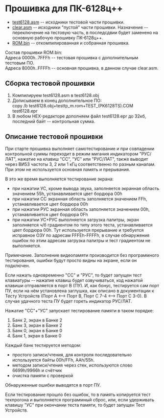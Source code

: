 # Прошивка для ПК-6128ц++
* [test6128.asm](/ROM/test6128.asm) -- исходники тестовой части прошивки.
* [clear.asm](/ROM/clear.asm) -- исходники "пустой" части прошивки. Назначение -- переключение на тестовую часть, в последсдвии будет заменено на основную рабочую прошивку ПК-6128ц++.
* [ROM.bin](/ROM/ROM.bin) -- откомпилированная и собранная прошивка.

Состав прошивки ROM.bin:<br>
Адреса 0000h..7FFFh -- тестовая прошивка с дополнительным тестовым ПО.<br>
Адреса 8000h..FFFFh -- основная прошивка, в данном случае clear.asm.

## Сборка тестовой прошивки
1. Компилируем test6128.asm в test6128.obj
2. Дописываем в конец дополнительное ПО:<br>
   copy /b test6128.obj+testtp_m.rom+TEST_(PK6128TS).COM test6128.epr
3. В любом HEX-редакторе дополняем файл test6128.epr до 32кб, последний байт -- контрольная сумма.

## Описание тестовой прошивки
При старте прошивка выполняет самотестирование и при совпадении контрольной суммы переходит в режим мигания
индикатором "РУС/ЛАТ", нажатие на клавиш "СС", "УС" или "РУС/ЛАТ", также выводит через ВИ53 частоты
3, 2 или 1 кГц соответственно по разным каналам. При этом не используется основная память и прерывания.

В это же время выполняется тестирование экрана:
* при нажатии УС, кроме вывода звука, заполняется экранная область значением 55h, устанавливается цвет бордюра 00h
* при нажатии СС экранная область заполняется значением FFh, устанавливается цвет бордюра 00h
* при нажатии РУС экранная область заполняется значением 00h, устанавливается цвет бордюра 0Fh
* при нажатии УС+РУС выполняется загрузка палитры, экран заполняется ч/б градиентом по типу этого теста, устанавливается цвет бордюра 00h. Тут используется прерывание и требуется исправное ОЗУ по адресам FFFEh-FFFFh, в случае обнаружения ошибок по этим адресам загрузка палитры и тест градиентом не выполняется.

Примечание. Заполнение видеопамяти производится без программного тестирования, ошибки будут просто видны на экране, если он подключен.

Если нажать одновременно "СС" и "РУС", то будет запущен тест клавиатуры -- нажатие клавиш будет озвучиваться,
код нажатой клавиши отправляется в порт В (ПУ). И, как бонус, тестируется сам порт ПУ, если на нём установлена заглушка, как описано в документации к Тесту Устройств (Порт А <--> Порт В, Порт С 7-4 <--> Порт С 3-0). В случае удачного теста ПУ будет гореть индикатор РУС/ЛАТ.

Нажатие "СС"+"УС" запускает тестирование памяти в таком порядке:
1. Банк 2, экран в Банке 2
2. Банк 3, экран в Банке 2
3. Банк 0, экран в Банке 0
4. Банк 1, экран в Банке 0

Каждый банк тестируется методом: 
- простого записи/чтения, для контроля последовательно используется байты 00h/FFh, AAh/55h.
- методом записи/чтения через стек, используются слово 6699h/9966h и счётчик
- очистка памяти с проверкой

Обнаруженные ошибки выводятся в порт ПУ.

Если тестирование прошло без ошибок, то в память копируется тест техпрогона и выполняется программный сброс,
или, если удерживать клавишу "УС" при окончании теста памяти, то будет запущен Тест Устройств.
